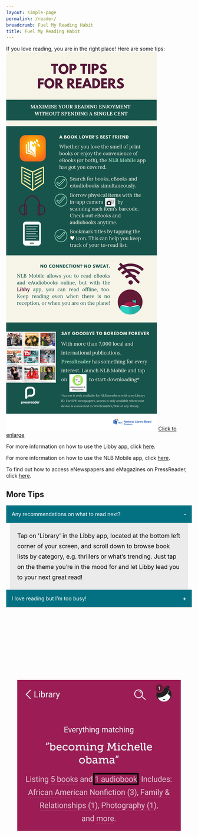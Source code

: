 ```yaml
---
layout: simple-page
permalink: /reader/
breadcrumb: Fuel My Reading Habit
title: Fuel My Reading Habit
---
```

If you love reading, you are in the right place! Here are some tips:<br>
![An infographic with tips on how to fuel your reading habit without spending a cent.](/images/Reader.png)
<a href="/images/Reader.png">Click to enlarge</a>

<html>

<head>
<meta name="viewport" content="width=device-width, initial-scale=1">

<style>
/*--------Accordion-------*/
.acc-kontainer {
	width: 100%;
	margin: auto;
}
.acc-kontainer .acc-body {
	width: 98%;
	width: calc(100% - 20px);
	margin: 0 auto;
	height: 0;
	color: rgba(0, 0, 0, 0);;
	background-color: rgba(192,192,192,0.3);
	line-height: 28px;
	padding: 0 20px;
	box-sizing: border-box;
	transition: 0.5s;
}

.acc-kontainer label {
	cursor: pointer;
	background-color: rgba(3,113,130);
	border-bottom: 1px solid rgba(192,192,192);
	display: block;
	padding: 15px;
	width: 100%;
	color: #FFF;
	font-weight: 400;
	box-sizing: border-box;
	z-index: 100;
}

.acc-kontainer input{
	display: none;
}

.acc-kontainer label:before {
	content: '+';
	font-weight: bolder;
	float: right;
}

.acc-kontainer input:checked+label {
	background-color: rgba(3,113,130);
}

.acc-kontainer input:checked+label:before {
	content: '-';
	transition: 0.5s;
}

.acc-kontainer input:checked~.acc-body {
	height: auto;
	color: #000;
	font-size: 16px;
	padding: 20px;
	transition: 0.5s;
}
</style>

</head>

<body>

<p>For more information on how to use the Libby app, click <a href="/get-started-with/Libby/">here</a>.</p>
<p>For more information on how to use the NLB Mobile app, click <a href="/get-started-with/nlb-mobile/">here</a>.</p>
<p>To find out how to access eNewspapers and eMagazines on PressReader, click <a href="/get-started-with/PressReader/">here</a>.</p>
<p><h2>More Tips</h2></p>
<div class="acc-kontainer">          
	<div>
		<input type="radio" name="acc" id="acc1" checked>
		<label for="acc1"><i></i> Any recommendations on what to read next?</label>
		<div class="acc-body">
		Tap on 'Library' in the Libby app, located at the bottom left corner of your screen,  and scroll down to browse book lists by category,  e.g. thrillers or what’s trending. Just tap on the theme you’re in the mood for and let Libby lead you to your next great read!
		</div>
	</div>
    <div>
        <input type="radio" name="acc" id="acc2">
        <label for="acc2"><i></i> I love reading but I’m too busy!</label>
        <div class="acc-body">
			How about eAudiobooks? You can listen to them while doing chores, driving –even right before bed as part of your wind-down routine. Some of these books are read by famous authors themselves, especially autobiographies such as Becoming by Michelle Obama. To check if the book you want has an audiobook version, simply search for the title. The word “audiobook” will appear underneath your search term if available.
	<br>
      <img src="/images/Reader_screenshot_audiobook_search_Becoming.jpg" alt="A screenshot showing how to filter search results by eAudiobooks.">
<br>If you just want to explore what is available, tap on 'Library' in the Libby app and select 'Available Audiobooks'. If you listen before bedtime, Libby can automatically pause the narration after a specific amount of time set by you. Open the audiobook and tap, hold and drag down the moon icon to set the sleep timer.
<br>Short stories are also a great way to squeeze in some reading. To find them, go to Library -> Explore -> Subjects -> Short Stories. Some of these are also available as eAudiobooks! 
</div>
</div>
</div>
